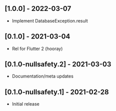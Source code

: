 ## [1.0.0] - 2022-03-07
* Implement DatabaseException.result

## [0.1.0] - 2021-03-04
* Rel for Flutter 2 (hooray)

## [0.1.0-nullsafety.2] - 2021-03-03
* Documentation/meta updates

## [0.1.0-nullsafety.1] - 2021-02-28 
* Initial release
